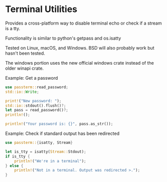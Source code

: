 # Terminal Utilities

Provides a cross-platform way to disable terminal echo or check if a stream
is a tty.

Functionality is similar to python's getpass and os.isatty

Tested on Linux, macOS, and Windows. BSD will also probably work but hasn't
been tested.

The windows portion uses the new official windows crate instead of
the older winapi crate.

Example: Get a password

```rust
use passterm::read_password;
std::io::Write;

print!("New password: ");
std::io::stdout().flush()?;
let pass = read_password()?;
println!();

println!("Your password is: {}", pass.as_str());
```

Example: Check if standard output has been redirected

```rust
use passterm::{isatty, Stream}

let is_tty = isatty(Stream::Stdout);
if is_tty {
    println!("We're in a terminal");
} else {
    println!("Not in a terminal. Output was redirected >.");
}
```
